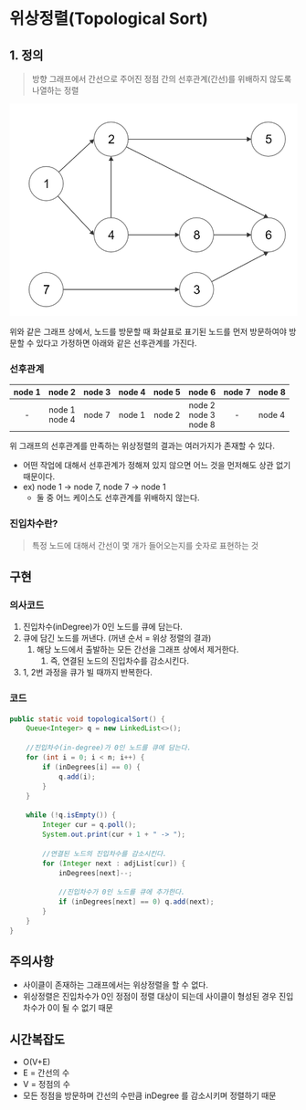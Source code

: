 # 위상정렬(Topological Sort)

## 1. 정의
> 방향 그래프에서 간선으로 주어진 정점 간의 선후관계(간선)를 위배하지 않도록 나열하는 정렬

![img.png](graph.png)

위와 같은 그래프 상에서, 노드를 방문할 때 화살표로 표기된 노드를 먼저 방문하여야 방문할 수 있다고 가정하면
아래와 같은 선후관계를 가진다.

### 선후관계
| node 1 |       node 2       | node 3 | node 4 | node 5 |             node 6             | node 7 | node 8 |
|:------:|:------------------:|:------:|:------:|:------:|:------------------------------:|:------:|--------|
|   -    | node 1<br/> node 4 | node 7 | node 1 | node 2 | node 2<br/> node 3<br/> node 8 |   -    | node 4 |


위 그래프의 선후관계를 만족하는 위상정렬의 결과는 여러가지가 존재할 수 있다.
* 어떤 작업에 대해서 선후관계가 정해져 있지 않으면 어느 것을 먼저해도 상관 없기 때문이다.
* ex) node 1 -> node 7, node 7 -> node 1
  * 둘 중 어느 케이스도 선후관계를 위배하지 않는다.

### 진입차수란?
> 특정 노드에 대해서 간선이 몇 개가 들어오는지를 숫자로 표현하는 것

## 구현
### 의사코드
1. 진입차수(inDegree)가 0인 노드를 큐에 담는다.
2. 큐에 담긴 노드를 꺼낸다. (꺼낸 순서 = 위상 정렬의 결과)
   1. 해당 노드에서 출발하는 모든 간선을 그래프 상에서 제거한다. 
      1. 즉, 연결된 노드의 진입차수를 감소시킨다.
3. 1, 2번 과정을 큐가 빌 때까지 반복한다. 

### 코드
```java
public static void topologicalSort() {
    Queue<Integer> q = new LinkedList<>();

    //진입차수(in-degree)가 0인 노드를 큐에 담는다.
    for (int i = 0; i < n; i++) {
        if (inDegrees[i] == 0) {
            q.add(i);
        }   
    }
    
    while (!q.isEmpty()) {
        Integer cur = q.poll();
        System.out.print(cur + 1 + " -> ");
        
        //연결된 노드의 진입차수를 감소시킨다.
        for (Integer next : adjList[cur]) {
            inDegrees[next]--;

            //진입차수가 0인 노드를 큐에 추가한다.
            if (inDegrees[next] == 0) q.add(next);
        }
    }
}
```
## 주의사항
* 사이클이 존재하는 그래프에서는 위상정렬을 할 수 없다.
 * 위상정렬은 진입차수가 0인 정점이 정렬 대상이 되는데 사이클이 형성된 경우 진입차수가 0이 될 수 없기 때문

## 시간복잡도
* O(V+E)
 * E = 간선의 수
 * V = 정점의 수
 * 모든 정점을 방문하며 간선의 수만큼 inDegree 를 감소시키며 정렬하기 때문

  
